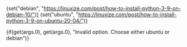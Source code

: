 {set("debian", "https://linuxize.com/post/how-to-install-python-3-9-on-debian-10/")}
{set("ubuntu", "https://linuxize.com/post/how-to-install-python-3-9-on-ubuntu-20-04/")}

{if(get(args.0), get(args.0), "Invalid option. Choose either ubuntu or debian")}
